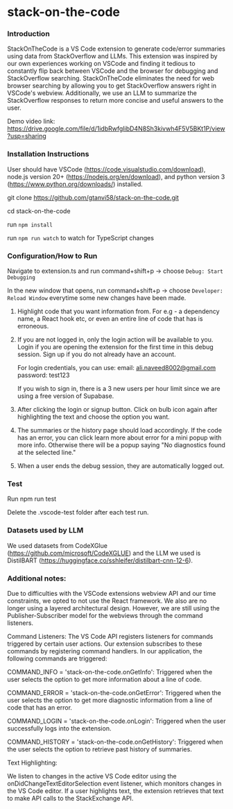 # stack-on-the-code
### Introduction
StackOnTheCode is a VS Code extension to generate code/error summaries using data from StackOverflow and LLMs. This extension was inspired by our own experiences working on VSCode and finding it tedious to constantly flip back between VSCode and the browser for debugging and StackOverflow searching. StackOnTheCode eliminates the need for web browser searching by allowing you to get StackOverflow answers right in VSCode's webview. Additionally, we use an LLM to summarize the StackOverflow responses to return more concise and useful answers to the user. 

Demo video link: https://drive.google.com/file/d/1idbRwfgIibD4N8Sh3kivwh4F5V5BKt1P/view?usp=sharing

### Installation Instructions

User should have VSCode (https://code.visualstudio.com/download), node.js version 20+ (https://nodejs.org/en/download), and python version 3 (https://www.python.org/downloads/) installed.

git clone https://github.com/gtanvi58/stack-on-the-code.git

cd stack-on-the-code

run `npm install`

run `npm run watch` to watch for TypeScript changes

### Configuration/How to Run

Navigate to extension.ts and run command+shift+p -> choose `Debug: Start Debugging`

In the new window that opens, run command+shift+p -> choose `Developer: Reload Window` everytime some new changes have been made.

1. Highlight code that you want information from. For e.g - a dependency name, a React hook etc, or even an entire line of code that has is erroneous.
   
2. If you are not logged in, only the login action will be available to you. Login if you are opening the extension for the first time in this debug session. Sign up if you do not already have an account.

   For login credentials, you can use:
   email: ali.naveed8002@gmail.com
   password: test123

   If you wish to sign in, there is a 3 new users per hour limit since we are using a free version of Supabase.

4. After clicking the login or signup button. Click on bulb icon again after highlighting the text and choose the option you want.

5. The summaries or the history page should load accordingly. If the code has an error, you can click learn more about error for a mini popup with more info. Otherwise there will be a popup saying "No diagnostics found at the selected line."
   
6. When a user ends the debug session, they are automatically logged out.

### Test
Run npm run test

Delete the .vscode-test folder after each test run.

### Datasets used by LLM
We used datasets from CodeXGlue (https://github.com/microsoft/CodeXGLUE) and the LLM we used is DistilBART (https://huggingface.co/sshleifer/distilbart-cnn-12-6).

### Additional notes: 
Due to difficulties with the VSCode extensions webview API and our time constraints, we opted to not use the React framework. We also are no longer using a layered architectural design. However, we are still using the Publisher-Subscriber model for the webviews through the command listeners.

Command Listeners:
The VS Code API registers listeners for commands triggered by certain user actions. Our extension subscribes to these commands by registering command handlers. In our application, the following commands are triggered:

COMMAND_INFO = 'stack-on-the-code.onGetInfo': Triggered when the user selects the option to get more information about a line of code.

COMMAND_ERROR = 'stack-on-the-code.onGetError': Triggered when the user selects the option to get more diagnostic information from a line of code that has an error.

COMMAND_LOGIN = 'stack-on-the-code.onLogin': Triggered when the user successfully logs into the extension.

COMMAND_HISTORY = 'stack-on-the-code.onGetHistory': Triggered when the user selects the option to retrieve past history of summaries.

Text Highlighting:

We listen to changes in the active VS Code editor using the onDidChangeTextEditorSelection event listener, which monitors changes in the VS Code editor. If a user highlights text, the extension retrieves that text to make API calls to the StackExchange API.

